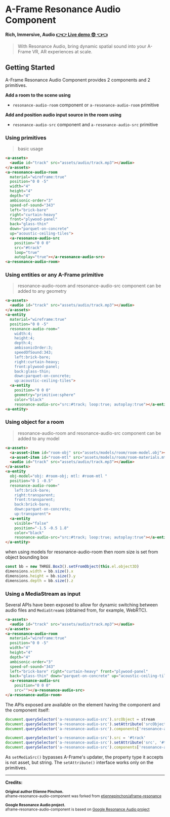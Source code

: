 # A-Frame Resonance Audio Component
**Rich, Immersive, Audio [👉👉 Live demo 😎 👈👈][gh-pages-link]**  
> With Resonance Audio, bring dynamic spatial sound into your A-Frame VR, AR experiences at scale.

## Getting Started
A-Frame Resonance Audio Component provides 2 components and 2 primitives.

**Add a room to the scene using**
- `resonance-audio-room` component or `a-resonance-audio-room` primitive

**Add and position audio input source in the room using**
- `resonance-audio-src` component and `a-resonance-audio-src` primitive


### Using primitives  
> basic usage

```html
<a-assets>
  <audio id="track" src="assets/audio/track.mp3"></audio>
</a-assets>
<a-resonance-audio-room
  material="wireframe:true"
  position="0 0 -5"
  width="4"
  height="4"
  depth="4"
  ambisonic-order="3"
  speed-of-sound="343"
  left="brick-bare"
  right="curtain-heavy"
  front="plywood-panel"
  back="glass-thin"
  down="parquet-on-concrete"
  up="acoustic-ceiling-tiles">
  <a-resonance-audio-src
    position="0 0 0"
    src="#track"
    loop="true"
    autoplay="true"></a-resonance-audio-src>
<a-resonance-audio-room>
```

### Using entities or any A-Frame primitive
> resonance-audio-room and resonance-audio-src component can be added to any geometry

```html
<a-assets>
  <audio id="track" src="assets/audio/track.mp3"></audio>
</a-assets>
<a-entity
  material="wireframe:true"
  position="0 0 -5"
  resonance-audio-room="
    width:4;
    height:4;
    depth:4;
    ambisonicOrder:3;
    speedOfSound:343;
    left:brick-bare;
    right:curtain-heavy;
    front:plywood-panel;
    back:glass-thin;
    down:parquet-on-concrete;
    up:acoustic-ceiling-tiles">
  <a-entity
    position="0 0 0"
    geometry="primitive:sphere"
    color="black"
    resonance-audio-src="src:#track; loop:true; autoplay:true"></a-entity>
<a-entity>
```

### Using object for a room
> resonance-audio-room and resonance-audio-src component can be added to any model

```html
<a-assets>
  <a-asset-item id="room-obj" src="assets/models/room/room-model.obj"></a-asset-item>
  <a-asset-item id="room-mtl" src="assets/models/room/room-materials.mtl"></a-asset-item>
  <audio id="track" src="assets/audio/track.mp3"></audio>
</a-assets>
<a-entity
  obj-model="obj: #room-obj; mtl: #room-mtl "
  position="0 1 -0.5"
  resonance-audio-room="
    left:brick-bare;
    right:transparent;
    front:transparent;
    back:brick-bare;
    down:parquet-on-concrete;
    up:transparent">
  <a-entity
    visible="false"
    position="-1.5 -0.5 1.8"
    color="black"
    resonance-audio-src="src:#track; loop:true; autoplay:true"></a-entity>
</a-entity>
```

when using models for resonance-audio-room then room size is set from object bounding box

```js
const bb = new THREE.Box3().setFromObject(this.el.object3D)
dimensions.width = bb.size().x
dimensions.height = bb.size().y
dimensions.depth = bb.size().z
```


### Using a MediaStream as input
Several APIs have been exposed to allow for dynamic switching between audio files and ```MediaStream```s (obtained from, for example, WebRTC).
```html
<a-assets>
  <audio id="track" src="assets/audio/track.mp3"></audio>
</a-assets>
<a-resonance-audio-room
  material="wireframe:true"
  position="0 0 -5"
  width="4"
  height="4"
  depth="4"
  ambisonic-order="3"
  speed-of-sound="343"
  left="brick-bare" right="curtain-heavy" front="plywood-panel" 
  back="glass-thin" down="parquet-on-concrete" up="acoustic-ceiling-tiles">
  <a-resonance-audio-src
    position="0 0 0"
    src=""></a-resonance-audio-src>
</a-resonance-audio-room>
```
The APIs exposed are available on the element having the component and the component itself:
```js
document.querySelector('a-resonance-audio-src').srcObject = stream
document.querySelector('a-resonance-audio-src').setAttribute('srcObject', stream)
document.querySelector('a-resonance-audio-src').components['resonance-audio-src'].setMediaStream(stream)

document.querySelector('a-resonance-audio-src').src = '#track'
document.querySelector('a-resonance-audio-src').setAttribute('src', '#track')
document.querySelector('a-resonance-audio-src').components['resonance-audio-src'].setMediaSrc('assets/audio/track.mp3')
```
As ```setMediaSrc()``` bypasses A-Frame's updater, the property type it accepts is not asset, but string. The ```setAttribute()``` interface works only on the primitives.


***

**Credits:**

<sub>**Original author Etienne Pinchon.**</sub>  
<sup>aframe-resonance-audio-component was forked from [etiennepinchon/aframe-resonance]</sup>  

<sub>**Google Resonance Audio project.**</sub>  
<sup>aframe-resonance-audio-component is based on [Google Resonance Audio project][resonance-audio-link]</sub>

<!-- links -->
[etiennepinchon/aframe-resonance]: https://github.com/etiennepinchon/aframe-resonance
[resonance-audio-link]: https://developers.google.com/resonance-audio/

[gh-pages-link]: https://mkungla.github.io/aframe-resonance-audio-component/
